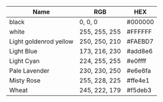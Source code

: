| Name                   | RGB           | HEX       |
|------------------------|---------------|-----------|
| black                  | 0, 0, 0       | #000000 |
| white                  | 255, 255, 255 | #FFFFFF |
| Light goldenrod yellow | 250, 250, 210 | #FAEBD7 |
| Light Blue             | 173, 216, 230 | #add8e6 |
| Light Cyan             | 224, 255, 255 | #e0ffff |
| Pale Lavender          | 230, 230, 250 | #e6e6fa |
| Misty Rose             | 255, 228, 225 | #ffe4e1 |
| Wheat                  | 245, 222, 179 | #f5deb3 |
